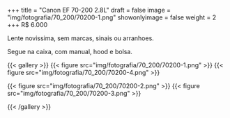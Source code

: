 +++
title = "Canon EF 70-200 2.8L"
draft = false
image = "img/fotografia/70_200/70200-1.png"
showonlyimage = false
weight = 2
+++
<span class="price">R$ 6.000</span>

Lente novissima, sem marcas, sinais ou arranhoes.
<!--more-->

Segue na caixa, com manual, hood e bolsa.

{{< gallery >}}
{{< figure src="img/fotografia/70_200/70200-1.png" >}}
{{< figure src="img/fotografia/70_200/70200-4.png" >}}

{{< figure src="img/fotografia/70_200/70200-2.png" >}}
{{< figure src="img/fotografia/70_200/70200-3.png" >}}


{{< /gallery >}}